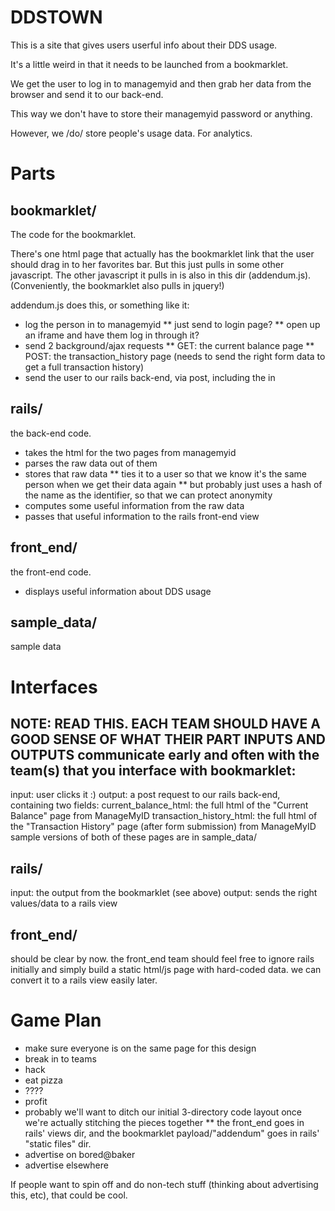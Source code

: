 




DDSTOWN
=======
This is a site that gives users userful info about their DDS usage.

It's a little weird in that it needs to be launched from a bookmarklet.

We get the user to log in to managemyid and then grab her data from the browser and send it to our back-end.

This way we don't have to store their managemyid password or anything.

However, we /do/ store people's usage data. For analytics.



Parts
====

bookmarklet/
------------
The code for the bookmarklet.

There's one html page that actually has the bookmarklet link that the user should drag in to her favorites bar. But this just pulls in some other javascript. The other javascript it pulls in is also in this dir (addendum.js). (Conveniently, the bookmarklet also pulls in jquery!)

addendum.js does this, or something like it:
* log the person in to managemyid
** just send to login page?
** open up an iframe and have them log in through it?
* send 2 background/ajax requests
** GET: the current balance page
** POST: the transaction_history page (needs to send the right form data to get a full transaction history)
* send the user to our rails back-end, via post, including the in

rails/
------
the back-end code.

* takes the html for the two pages from managemyid
* parses the raw data out of them
* stores that raw data
** ties it to a user so that we know it's the same person when we get their data again
** but probably just uses a hash of the name as the identifier, so that we can protect anonymity
* computes some useful information from the raw data
* passes that useful information to the rails front-end view


front_end/
----------
the front-end code.

* displays useful information about DDS usage

sample_data/
------------
sample data

Interfaces
==========
NOTE: READ THIS. EACH TEAM SHOULD HAVE A GOOD SENSE OF WHAT THEIR PART INPUTS AND OUTPUTS
communicate early and often with the team(s) that you interface with
bookmarklet:
------------
input: user clicks it :)
output: a post request to our rails back-end, containing two fields:
    current_balance_html: the full html of the "Current Balance" page from ManageMyID
    transaction_history_html: the full html of the  "Transaction History" page (after form submission) from ManageMyID
    sample versions of both of these pages are in sample_data/

rails/
------
input: the output from the bookmarklet (see above)
output: sends the right values/data to a rails view
        
front_end/
----------
should be clear by now.
the front_end team should feel free to ignore rails initially and simply build a static html/js page with hard-coded data. we can convert it to a rails view easily later.

Game Plan
=========
* make sure everyone is on the same page for this design
* break in to teams
* hack
* eat pizza
* ????
* profit
* probably we'll want to ditch our initial 3-directory code layout once we're actually stitching the pieces together
** the front_end goes in rails' views dir, and the bookmarklet payload/"addendum" goes in rails' "static files" dir.
* advertise on bored@baker
* advertise elsewhere

If people want to spin off and do non-tech stuff (thinking about advertising this, etc), that could be cool.
